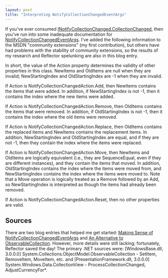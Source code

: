 ```yaml
---
layout: post
title: "Interpreting NotifyCollectionChangedEventArgs"
---
```

If you've ever consumed [INotifyCollectionChanged.CollectionChanged](http://msdn.microsoft.com/en-us/library/system.collections.specialized.inotifycollectionchanged.collectionchanged.aspx), then you've run into some inadequate documentation for [NotifyCollectionChangedEventArgs](http://msdn.microsoft.com/en-us/library/system.collections.specialized.notifycollectionchangedeventargs.aspx). I've added the following information to the MSDN "community extensions" (my first contribution), but others have had problems with the stability of community extensions, so the results of my research and Reflector spelunking are also in this blog entry.



In short, the value of the Action property determines the validity of other properties in this class. NewItems and OldItems are null when they are invalid; NewStartingIndex and OldStartingIndex are -1 when they are invalid.



If Action is NotifyCollectionChangedAction.Add, then NewItems contains the items that were added. In addition, if NewStartingIndex is not -1, then it contains the index where the new items were added.



If Action is NotifyCollectionChangedAction.Remove, then OldItems contains the items that were removed. In addition, if OldStartingIndex is not -1, then it contains the index where the old items were removed.



If Action is NotifyCollectionChangedAction.Replace, then OldItems contains the replaced items and NewItems contains the replacement items. In addition, NewStartingIndex and OldStartingIndex are equal, and if they are not -1, then they contain the index where the items were replaced.



If Action is NotifyCollectionChangedAction.Move, then NewItems and OldItems are logically equivalent (i.e., they are SequenceEqual, even if they are different instances), and they contain the items that moved. In addition, OldStartingIndex contains the index where the items were moved from, and NewStartingIndex contains the index where the items were moved to. Note that a Move operation is logically treated as a Remove followed by an Add, so NewStartingIndex is interpreted as though the items had already been removed.



If Action is NotifyCollectionChangedAction.Reset, then no other properties are valid.



## Sources

There are two blog entries that helped me get started: [Making Sense of NotifyCollectionChangedEventArgs](http://blogs.msdn.com/xtof/archive/2008/02/10/making-sense-of-notifycollectionchangedeventargs.aspx) and [An Alternative to ObservableCollection](http://baumbartsjourney.wordpress.com/2009/06/01/an-alternative-to-observablecollection/). However, more details were still lacking; fortunately, Reflector saved the day! The primary .NET sources were: [WindowsBase.dll, 3.0.0.0] System.Collections.ObjectModel.ObservableCollection<T> - SetItem, RemoveItem, MoveItem, etc. and [PresentationFramework.dll, 3.0.0.0] System.Windows.Data.CollectionView - ProcessCollectionChanged, AdjustCurrencyFor*.

